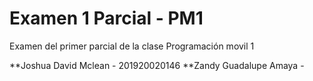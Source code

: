 # Examen 1 Parcial - PM1
Examen del primer parcial de la clase Programación movil 1

**Joshua David Mclean - 201920020146
**Zandy Guadalupe Amaya - 
